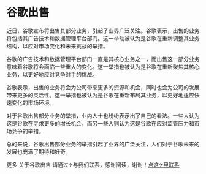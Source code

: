 # 谷歌出售

近日，谷歌宣布将出售其部分业务，引起了业界广泛关注。谷歌表示，出售的业务将包括其广告技术和数据管理平台部门。这一举动被认为是谷歌在重新调整其业务结构，以应对市场变化和未来挑战的举措。

谷歌的广告技术和数据管理平台部门一直是其核心业务之一，而出售这一部分业务意味着谷歌将会面临一些重大的变化。这一举措也被认为是谷歌在重新聚焦其核心业务，以更好地应对竞争对手的挑战。

谷歌表示，出售的业务将会为公司带来更多的资源和机会，同时也会为公司的发展带来更多的灵活性。这一举措也被认为是谷歌在重新布局其业务，以更好地适应快速变化的市场环境。

对于谷歌出售部分业务的举措，业内人士也纷纷表示出了自己的看法。一些人认为这是谷歌在寻求更多的增长机会，而另一些人则认为这是谷歌在应对监管压力和市场竞争的举措。

总的来说，谷歌出售部分业务的举措引起了业界的广泛关注，人们对于谷歌未来的发展也充满了期待和好奇。

更多 关于谷歌出售 请通过✈与我们联系，感谢阅读，谢谢！[点这✈里联系](https://ww.k02.cc)